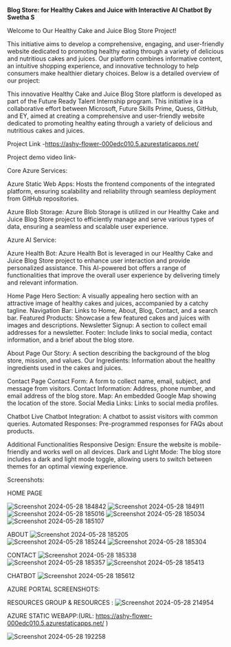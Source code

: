 **Blog Store: for Healthy Cakes and Juice with Interactive AI Chatbot By Swetha S**

Welcome to Our Healthy Cake and Juice Blog Store Project!

This initiative aims to develop a comprehensive, engaging, and user-friendly website dedicated to promoting healthy eating through a variety of delicious and nutritious cakes and juices. Our platform combines informative content, an intuitive shopping experience, and innovative technology to help consumers make healthier dietary choices. Below is a detailed overview of our project:

This innovative Healthy Cake and Juice Blog Store platform is developed as part of the Future Ready Talent Internship program. This initiative is a collaborative effort between Microsoft, Future Skills Prime, Quess, GitHub, and EY, aimed at creating a comprehensive and user-friendly website dedicated to promoting healthy eating through a variety of delicious and nutritious cakes and juices. 

Project Link -https://ashy-flower-000edc010.5.azurestaticapps.net/

Project demo video link-

Core Azure Services:

Azure Static Web Apps: Hosts the frontend components of the integrated platform, ensuring scalability and reliability through seamless deployment from GitHub repositories.

Azure Blob Storage: Azure Blob Storage is utilized in our Healthy Cake and Juice Blog Store project to efficiently manage and serve various types of data, ensuring a seamless and scalable user experience.

Azure AI Service:

Azure Health Bot: Azure Health Bot is leveraged in our Healthy Cake and Juice Blog Store project to enhance user interaction and provide personalized assistance. This AI-powered bot offers a range of functionalities that improve the overall user experience by delivering timely and relevant information. 


Home Page
Hero Section: A visually appealing hero section with an attractive image of healthy cakes and juices, accompanied by a catchy tagline.
Navigation Bar: Links to Home, About, Blog, Contact, and a search bar.
Featured Products: Showcase a few featured cakes and juices with images and descriptions.
Newsletter Signup: A section to collect email addresses for a newsletter.
Footer: Include links to social media, contact information, and a brief about the blog store.

About Page
Our Story: A section describing the background of the blog store, mission, and values.
Our Ingredients: Information about the healthy ingredients used in the cakes and juices.

Contact Page
Contact Form: A form to collect name, email, subject, and message from visitors.
Contact Information: Address, phone number, and email address of the blog store.
Map: An embedded Google Map showing the location of the store.
Social Media Links: Links to social media profiles.


Chatbot
Live Chatbot Integration: A chatbot to assist visitors with common queries.
Automated Responses: Pre-programmed responses for FAQs about products.

Additional Functionalities
Responsive Design: Ensure the website is mobile-friendly and works well on all devices.
Dark and Light Mode: The blog store includes a dark and light mode toggle, allowing users to switch between themes for an optimal viewing experience.


Screenshots:

HOME PAGE

![Screenshot 2024-05-28 184842](https://github.com/Swetha-S-2410/final-pro/assets/157030575/c6cb3ebd-de6c-4ed1-a5b2-728ec156baf1)
![Screenshot 2024-05-28 184911](https://github.com/Swetha-S-2410/final-pro/assets/157030575/074e4362-36b7-4df6-8ca7-d4b08246b088)
![Screenshot 2024-05-28 185016](https://github.com/Swetha-S-2410/final-pro/assets/157030575/3840c38c-8ba4-4212-888d-beae37cc4df5)
![Screenshot 2024-05-28 185034](https://github.com/Swetha-S-2410/final-pro/assets/157030575/81e4bd96-9948-4050-b863-428fc754a0cb)
![Screenshot 2024-05-28 185107](https://github.com/Swetha-S-2410/final-pro/assets/157030575/e29f4cd6-7099-4059-92f8-33651713d054)

ABOUT
![Screenshot 2024-05-28 185205](https://github.com/Swetha-S-2410/final-pro/assets/157030575/df178d3b-ae28-4e25-9e12-93880a0fc303)
![Screenshot 2024-05-28 185244](https://github.com/Swetha-S-2410/final-pro/assets/157030575/efddadc3-84eb-4011-a77e-5c2ad1f3e1d6)
![Screenshot 2024-05-28 185304](https://github.com/Swetha-S-2410/final-pro/assets/157030575/6d007879-5eab-4ac8-9612-081740ec0056)

CONTACT
![Screenshot 2024-05-28 185338](https://github.com/Swetha-S-2410/final-pro/assets/157030575/736795d7-cd35-4996-870f-6e90f0d4a9c0)
![Screenshot 2024-05-28 185357](https://github.com/Swetha-S-2410/final-pro/assets/157030575/fe50b2e1-5e5f-4574-992e-2ffba1f05594)
![Screenshot 2024-05-28 185413](https://github.com/Swetha-S-2410/final-pro/assets/157030575/98f88255-d915-43c3-9879-593a798e573b)

CHATBOT
![Screenshot 2024-05-28 185612](https://github.com/Swetha-S-2410/final-pro/assets/157030575/02247604-a7b9-44db-9b65-c9e8e3f40a75)

AZURE PORTAL SCREENSHOTS:

RESOURCES GROUP & RESOURCES :
![Screenshot 2024-05-28 214954](https://github.com/Swetha-S-2410/final-pro/assets/157030575/9382665c-5300-4ab0-8312-73356467d82d)


AZURE STATIC WEBAPP:(URL: https://ashy-flower-000edc010.5.azurestaticapps.net/ )

![Screenshot 2024-05-28 192258](https://github.com/Swetha-S-2410/final-pro/assets/157030575/0ba2c712-0ee8-44ac-a6c1-e3ec1bf14f80)
